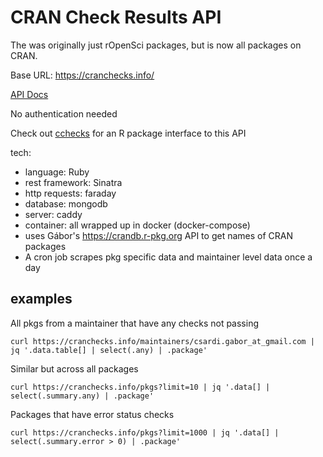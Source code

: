 CRAN Check Results API
======================

The was originally just rOpenSci packages, but is now all packages on CRAN.

Base URL: <https://cranchecks.info/>

[API Docs](docs/api_docs.md)

No authentication needed

Check out [cchecks][] for an R package interface to this API

tech:

* language: Ruby
* rest framework: Sinatra
* http requests: faraday
* database: mongodb
* server: caddy
* container: all wrapped up in docker (docker-compose)
* uses Gábor's <https://crandb.r-pkg.org> API to get names of CRAN packages
* A cron job scrapes pkg specific data and maintainer level data once a day

## examples

All pkgs from a maintainer that have any checks not passing

```
curl https://cranchecks.info/maintainers/csardi.gabor_at_gmail.com | jq '.data.table[] | select(.any) | .package'
```

Similar but across all packages

```
curl https://cranchecks.info/pkgs?limit=10 | jq '.data[] | select(.summary.any) | .package'
```

Packages that have error status checks

```
curl https://cranchecks.info/pkgs?limit=1000 | jq '.data[] | select(.summary.error > 0) | .package'
```

[cchecks]: https://github.com/ropenscilabs/cchecks
